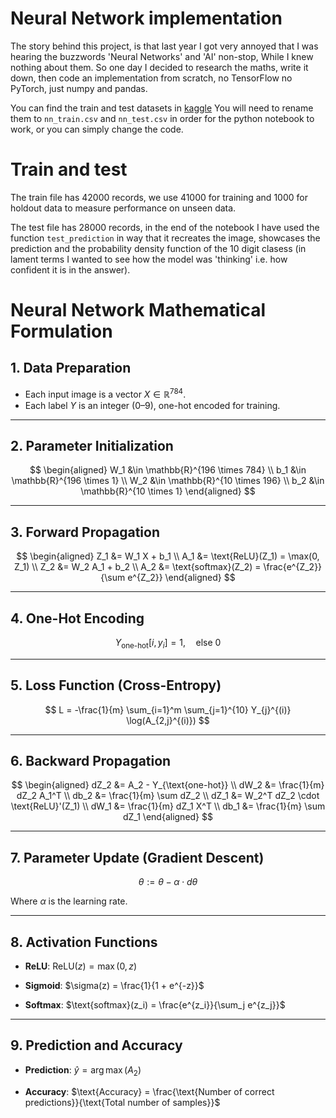 # Neural Network implementation
The story behind this project, is that last year I got very annoyed that I was hearing the buzzwords 'Neural Networks' and 'AI' non-stop, While I knew nothing about them.
So one day I decided to research the maths, write it down, then code an implementation from scratch, no TensorFlow no PyTorch, just numpy and pandas.

You can find the train and test datasets in [kaggle](https://www.kaggle.com/code/ermalbejko/digit-classifier-1?select=test.csv)
You will need to rename them to `nn_train.csv` and `nn_test.csv` in order for the python notebook to work, or you can simply change the code.

# Train and test
The train file has 42000 records, we use 41000 for training and 1000 for holdout data to measure performance on unseen data.

The test file has 28000 records, in the end of the notebook I have used the function `test_prediction` in way that it recreates the image, showcases the prediction and the probability density function of the 10 digit clasess (in lament terms I wanted to see how the model was 'thinking' i.e. how confident it is in the answer).


# Neural Network Mathematical Formulation

## 1. Data Preparation

- Each input image is a vector $X \in \mathbb{R}^{784}$.
- Each label $Y$ is an integer (0–9), one-hot encoded for training.

---

## 2. Parameter Initialization

$$
\begin{aligned}
W_1 &\in \mathbb{R}^{196 \times 784} \\
b_1 &\in \mathbb{R}^{196 \times 1} \\
W_2 &\in \mathbb{R}^{10 \times 196} \\
b_2 &\in \mathbb{R}^{10 \times 1}
\end{aligned}
$$

---

## 3. Forward Propagation

$$
\begin{aligned}
Z_1 &= W_1 X + b_1 \\
A_1 &= \text{ReLU}(Z_1) = \max(0, Z_1) \\
Z_2 &= W_2 A_1 + b_2 \\
A_2 &= \text{softmax}(Z_2) = \frac{e^{Z_2}}{\sum e^{Z_2}}
\end{aligned}
$$

---

## 4. One-Hot Encoding

$$
Y_{\text{one-hot}}[i, y_i] = 1, \quad \text{else } 0
$$

---

## 5. Loss Function (Cross-Entropy)

$$
L = -\frac{1}{m} \sum_{i=1}^m \sum_{j=1}^{10} Y_{j}^{(i)} \log(A_{2,j}^{(i)})
$$

---

## 6. Backward Propagation

$$
\begin{aligned}
dZ_2 &= A_2 - Y_{\text{one-hot}} \\
dW_2 &= \frac{1}{m} dZ_2 A_1^T \\
db_2 &= \frac{1}{m} \sum dZ_2 \\
dZ_1 &= W_2^T dZ_2 \cdot \text{ReLU}'(Z_1) \\
dW_1 &= \frac{1}{m} dZ_1 X^T \\
db_1 &= \frac{1}{m} \sum dZ_1
\end{aligned}
$$

---

## 7. Parameter Update (Gradient Descent)

$$
\theta := \theta - \alpha \cdot d\theta
$$

Where $\alpha$ is the learning rate.

---

## 8. Activation Functions

- **ReLU**:
  $\text{ReLU}(z) = \max(0, z)$

- **Sigmoid**:
  $\sigma(z) = \frac{1}{1 + e^{-z}}$

- **Softmax**:
  $\text{softmax}(z_i) = \frac{e^{z_i}}{\sum_j e^{z_j}}$

---

## 9. Prediction and Accuracy

- **Prediction**:
  $\hat{y} = \arg\max(A_2)$

- **Accuracy**:
  $\text{Accuracy} = \frac{\text{Number of correct predictions}}{\text{Total number of samples}}$
